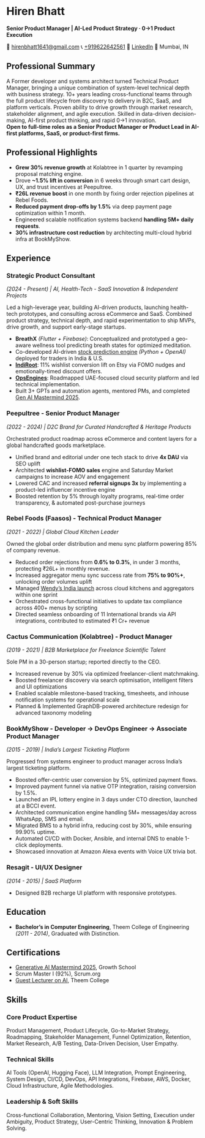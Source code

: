 # Hiren Bhatt

**Senior Product Manager | AI-Led Product Strategy · 0→1 Product Execution**

📧 [hirenbhatt1641@gmail.com](mailto:hirenbhatt1641@gmail.com)  📞 [+919622642561](tel:+919622642561)  🔗 [LinkedIn](https://linkedin.com/in/hiren-bhatt)  📍 Mumbai, IN

## Professional Summary

A Former developer and systems architect turned Technical Product Manager, bringing a unique combination of system-level technical depth with business strategy. 10+ years leading cross-functional teams through the full product lifecycle from discovery to delivery in B2C, SaaS, and platform verticals. Proven ability to drive growth through market research, stakeholder alignment, and agile execution. Skilled in data-driven decision-making, AI-first product thinking, and rapid 0→1 innovation.<br />
**Open to full-time roles as a Senior Product Manager or Product Lead in AI-first platforms, SaaS, or product-first firms.**

## Professional Highlights

- **Grew 30% revenue growth** at Kolabtree in 1 quarter by revamping proposal matching engine.
- Drove **~1.5% lift in conversion** in 6 weeks through smart cart design, UX, and trust incentives at Peepultree.
- **₹26L revenue boost** in one month by fixing order rejection pipelines at Rebel Foods.
- **Reduced payment drop-offs by 1.5%** via deep payment page optimization within 1 month.
- Engineered scalable notification systems backend **handling 5M+ daily requests**.
- **30% infrastructure cost reduction** by architecting multi-cloud hybrid infra at BookMyShow.

## Experience

### Strategic Product Consultant

*(2024 - Present) | AI, Health-Tech - SaaS Innovation & Independent Projects*

Led a high-leverage year, building AI-driven products, launching health-tech prototypes, and consulting across eCommerce and SaaS. Combined product strategy, technical depth, and rapid experimentation to ship MVPs, drive growth, and support early-stage startups.

- **BreathX** *(Flutter + Firebase)*: Conceptualized and prototyped a geo-aware wellness tool predicting breath states for optimized meditation.
- Co-developed AI-driven [stock prediction engine](https://mru-html-flask-vercel-app-git-main-iblend171-gmailcoms-projects.vercel.app/) *(Python + OpenAI)* deployed for traders in India & U.S.
- [**IndiRoot**](https://www.etsy.com/shop/Indirootshop): 11% wishlist conversion lift on Etsy via FOMO nudges and emotionally-timed discount offers.
- [**OpsEngines**](https://www.linkedin.com/company/opsengines/): Roadmapped UAE-focused cloud security platform and led technical implementation.
- Built 3+ GPTs and automation agents, mentored PMs, and completed [Gen AI Mastermind 2025](https://learners.outskill.com/certificate/77bd2159-3fd7-4c6f-b9b3-a23ba85526e2).

### Peepultree - Senior Product Manager

*(2022 - 2024) | D2C Brand for Curated Handcrafted & Heritage Products*

Orchestrated product roadmap across eCommerce and content layers for a global handcrafted goods marketplace.

- Unified brand and editorial under one tech stack to drive **4x DAU** via SEO uplift
- Architected **wishlist-FOMO sales** engine and Saturday Market campaigns to increase AOV and engagement
- Lowered CAC and increased **referral signups 3x** by implementing a product-led influencer incentive engine
- Boosted retention by 5% through loyalty programs, real-time order transparency, & automated post-purchase journeys

### Rebel Foods (Faasos) - Technical Product Manager

*(2021 - 2022) | Global Cloud Kitchen Leader*

Owned the global order distribution and menu sync platform powering 85% of company revenue.
- Reduced order rejections from **0.6% to 0.3%**, in under 3 months, protecting ₹26L+ in monthly revenue.
- Increased aggregator menu sync success rate from **75% to 90%+**, unlocking order volumes uplift
- Managed [Wendy’s India launch](https://www.livemint.com/companies/news/wendy-s-picks-rebel-foods-to-expand-presence-in-india-11606805079899.html) across cloud kitchens and aggregators within one sprint
- Orchestrated cross-functional initiatives to update tax compliance across 400+ menus by scripting
- Directed seamless onboarding of 11 International brands via API integrations, contributed to estimated ₹1 Cr+ revenue

### Cactus Communication (Kolabtree) - Product Manager

*(2019 - 2021) | B2B Marketplace for Freelance Scientific Talent*

Sole PM in a 30-person startup; reported directly to the CEO.
- Increased revenue by 30% via optimized freelancer-client matchmaking.
- Boosted freelancer discovery via search optimisation, intelligent filters and UI optimizations
- Enabled scalable milestone-based tracking, timesheets, and inhouse notification systems for operational scale
- Planned & Implemented GraphDB-powered architecture redesign for advanced taxonomy modeling

### BookMyShow - Developer → DevOps Engineer → Associate Product Manager

*(2015 - 2019) | India’s Largest Ticketing Platform*

Progressed from systems engineer to product manager across India’s largest ticketing platform.
- Boosted offer-centric user conversion by 5%, optimized payment flows.
- Improved payment funnel via native OTP integration, raising conversion by 1.5%.
- Launched an IPL lottery engine in 3 days under CTO direction, launched at a BCCI event.
- Architected communication engine handling 5M+ messages/day across WhatsApp, SMS and email.
- Migrated BMS to a hybrid infra, reducing cost by 30%, while ensuring 99.90% uptime.
- Automated CI/CD with Docker, Ansible, and internal DNS to enable 1-click deployments.
- Showcased innovation at Amazon Alexa events with Voice UX trivia bot.


### Resagit - UI/UX Designer

*(2014 - 2015) | SaaS Platform*

- Designed B2B recharge UI platform with responsive prototypes.

## Education

- **Bachelor’s in Computer Engineering**, Theem College of Engineering *(2011 - 2014)*, Graduated with Distinction.

## Certifications

- [Generative AI Mastermind 2025](https://learners.outskill.com/certificate/77bd2159-3fd7-4c6f-b9b3-a23ba85526e2), Growth School
- Scrum Master I (92%), Scrum.org
- [Guest Lecturer on AI](https://www.linkedin.com/in/%E0%AB%90-hiren-bhatt-%E0%AB%90/overlay/education/153620463/multiple-media-viewer/?profileId=ACoAAA6ajYoBokUjjd0anrZG6r5T9OpxZ68-V0g&treasuryMediaId=1514077505759), Theem College

## Skills

### Core Product Expertise

Product Management, Product Lifecycle, Go-to-Market Strategy, Roadmapping, Stakeholder Management, Funnel Optimization, Retention, Market Research, A/B Testing, Data-Driven Decision, User Empathy.

### Technical Skills

AI Tools (OpenAI, Hugging Face), LLM Integration, Prompt Engineering, System Design, CI/CD, DevOps, API Integrations, Firebase, AWS, Docker, Cloud Infrastructure, Agile Methodologies.

### Leadership & Soft Skills

Cross-functional Collaboration, Mentoring, Vision Setting, Execution under Ambiguity, Product Strategy, User-Centric Thinking, Innovation & Problem Solving.

